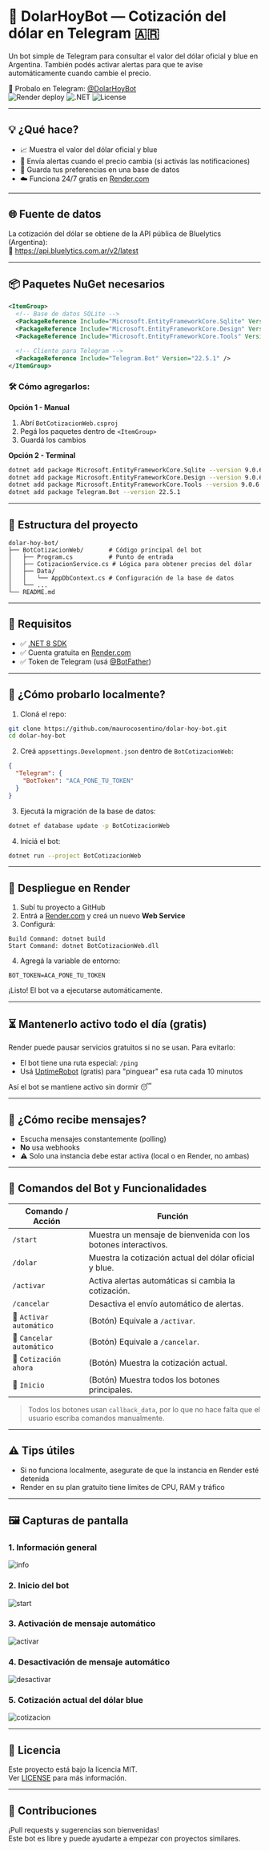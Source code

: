 # 🤖 DolarHoyBot — Cotización del dólar en Telegram 🇦🇷

Un bot simple de Telegram para consultar el valor del dólar oficial y blue en Argentina. También podés activar alertas para que te avise automáticamente cuando cambie el precio.

📲 Probalo en Telegram: [@DolarHoyBot](https://t.me/DolarHoyBot)  
![Render deploy](https://img.shields.io/badge/Render-Deploy-blue?logo=render)
![.NET](https://img.shields.io/badge/.NET-8.0-blueviolet)
![License](https://img.shields.io/github/license/maurocosentino/dolar-hoy-bot)

---

## 💡 ¿Qué hace?

- 📈 Muestra el valor del dólar oficial y blue
- 🔔 Envía alertas cuando el precio cambia (si activás las notificaciones)
- 💾 Guarda tus preferencias en una base de datos
- ☁️ Funciona 24/7 gratis en [Render.com](https://render.com)

---

## 🌐 Fuente de datos

La cotización del dólar se obtiene de la API pública de Bluelytics (Argentina):  
📡 https://api.bluelytics.com.ar/v2/latest

---

## 📦 Paquetes NuGet necesarios

```xml
<ItemGroup>
  <!-- Base de datos SQLite -->
  <PackageReference Include="Microsoft.EntityFrameworkCore.Sqlite" Version="9.0.6" />
  <PackageReference Include="Microsoft.EntityFrameworkCore.Design" Version="9.0.6" />
  <PackageReference Include="Microsoft.EntityFrameworkCore.Tools" Version="9.0.6" />

  <!-- Cliente para Telegram -->
  <PackageReference Include="Telegram.Bot" Version="22.5.1" />
</ItemGroup>
```

### 🛠️ Cómo agregarlos:

**Opción 1 - Manual**  
1. Abrí `BotCotizacionWeb.csproj`  
2. Pegá los paquetes dentro de `<ItemGroup>`  
3. Guardá los cambios

**Opción 2 - Terminal**
```bash
dotnet add package Microsoft.EntityFrameworkCore.Sqlite --version 9.0.6
dotnet add package Microsoft.EntityFrameworkCore.Design --version 9.0.6
dotnet add package Microsoft.EntityFrameworkCore.Tools --version 9.0.6
dotnet add package Telegram.Bot --version 22.5.1
```

---

## 📂 Estructura del proyecto

```
dolar-hoy-bot/
├── BotCotizacionWeb/       # Código principal del bot
│   ├── Program.cs          # Punto de entrada
│   ├── CotizacionService.cs # Lógica para obtener precios del dólar
│   ├── Data/
│   │   └── AppDbContext.cs # Configuración de la base de datos
│   └── ...
└── README.md
```

---

## 🔧 Requisitos

- ✅ [.NET 8 SDK](https://dotnet.microsoft.com/en-us/download)
- ✅ Cuenta gratuita en [Render.com](https://render.com)
- ✅ Token de Telegram (usá [@BotFather](https://t.me/BotFather))

---

## 🧪 ¿Cómo probarlo localmente?

1. Cloná el repo:
```bash
git clone https://github.com/maurocosentino/dolar-hoy-bot.git
cd dolar-hoy-bot
```

2. Creá `appsettings.Development.json` dentro de `BotCotizacionWeb`:
```json
{
  "Telegram": {
    "BotToken": "ACA_PONE_TU_TOKEN"
  }
}
```

3. Ejecutá la migración de la base de datos:
```bash
dotnet ef database update -p BotCotizacionWeb
```

4. Iniciá el bot:
```bash
dotnet run --project BotCotizacionWeb
```

---

## 🚀 Despliegue en Render

1. Subí tu proyecto a GitHub  
2. Entrá a [Render.com](https://render.com) y creá un nuevo **Web Service**  
3. Configurá:

```
Build Command: dotnet build
Start Command: dotnet BotCotizacionWeb.dll
```

4. Agregá la variable de entorno:
```
BOT_TOKEN=ACA_PONE_TU_TOKEN
```

¡Listo! El bot va a ejecutarse automáticamente.

---

## ⏳ Mantenerlo activo todo el día (gratis)

Render puede pausar servicios gratuitos si no se usan. Para evitarlo:

- El bot tiene una ruta especial: `/ping`
- Usá [UptimeRobot](https://uptimerobot.com) (gratis) para "pinguear" esa ruta cada 10 minutos

Así el bot se mantiene activo sin dormir 😴

---

## 💬 ¿Cómo recibe mensajes?

- Escucha mensajes constantemente (polling)
- **No** usa webhooks
- ⚠️ Solo una instancia debe estar activa (local o en Render, no ambas)

---

## 🧠 Comandos del Bot y Funcionalidades

| Comando / Acción        | Función                                                                 |
|-------------------------|-------------------------------------------------------------------------|
| `/start`                | Muestra un mensaje de bienvenida con los botones interactivos.         |
| `/dolar`                | Muestra la cotización actual del dólar oficial y blue.                 |
| `/activar`              | Activa alertas automáticas si cambia la cotización.                   |
| `/cancelar`             | Desactiva el envío automático de alertas.                              |
| 🔘 `Activar automático` | (Botón) Equivale a `/activar`.                                         |
| 🔘 `Cancelar automático`| (Botón) Equivale a `/cancelar`.                                        |
| 🔘 `Cotización ahora`   | (Botón) Muestra la cotización actual.                                  |
| 🔘 `Inicio`             | (Botón) Muestra todos los botones principales.                         |

> Todos los botones usan `callback_data`, por lo que no hace falta que el usuario escriba comandos manualmente.

---

## ⚠️ Tips útiles

- Si no funciona localmente, asegurate de que la instancia en Render esté detenida
- Render en su plan gratuito tiene límites de CPU, RAM y tráfico

---

## 🖼️ Capturas de pantalla

### 1. Información general
![info](assets/info.jpg)

### 2. Inicio del bot
![start](assets/Start.jpg)

### 3. Activación de mensaje automático
![activar](assets/Activar-DesactivarMensaje.jpg)

### 4. Desactivación de mensaje automático
![desactivar](assets/CotizacionActual.jpg)

### 5. Cotización actual del dólar blue
![cotizacion](assets/ConversorMoneda.jpg)

---

## 📄 Licencia

Este proyecto está bajo la licencia MIT.  
Ver [LICENSE](./LICENSE) para más información.

---

## 🤝 Contribuciones

¡Pull requests y sugerencias son bienvenidas!  
Este bot es libre y puede ayudarte a empezar con proyectos similares.